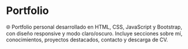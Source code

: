 # Portfolio
🌐 Portfolio personal desarrollado en HTML, CSS, JavaScript y Bootstrap, con diseño responsive y modo claro/oscuro. Incluye secciones sobre mí, conocimientos, proyectos destacados, contacto y descarga de CV.
